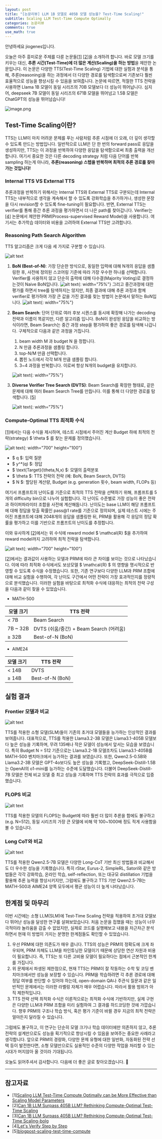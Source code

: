 ```yaml
---
layout: post
title: "[논문리뷰] LLM 1B 모델로 405B 모델 성능을? Test-Time Scaling!"
subtitle: Scaling LLM Test-Time Compute Optimally
categories: 논문리뷰
comments: true
use_math: true
---
```


안녕하세요 jiogenes입니다.

오늘은 아주 흥미로운 주제를 다룬 논문들[[1]](#ref1) [[2]](#ref2)을 소개하려 합니다. 바로 모델 크기를 키우는 대신, **추론 시간(Test-Time)에 더 많은 계산(Scaling)을 하는 방법**을 제안한 논문입니다. 이 논문은 다양한 TTS(Test-Time Scaling) 기법에 대한 실험과 분석을 통해, 추론(reasoning)을 하는 과정에서 더 다양한 경로를 탐색함으로써 기존보다 훨씬 효율적으로 성능을 향상시킬 수 있음을 보여줍니다. 논문에 따르면, 적절한 TTS 전략을 사용하면 Llama 1B 모델이 동일 시리즈의 70B 모델보다 더 성능이 뛰어납니다. 심지어, deepseek 7B 모델이 동일 시리즈의 671B 모델을 뛰어넘고 1.5B 모델은 ChatGPT의 성능을 뛰어넘습니다!

![image.png](/assets/images/in_posts/tts/performance.png)

## Test-Time Scaling이란?

TTS는 LLM이 마치 어려운 문제를 푸는 사람처럼 추론 시점에 더 오래, 더 깊이 생각할 수 있도록 만드는 방법입니다. 일반적으로 LLM은 단 한 번의 forward pass로 응답을 생성하지만, TTS는 이 과정을 반복하여 다양한 응답을 탐색함으로써 최종 출력을 개선합니다. 여기서 중요한 것은 다른 decoding strategy 처럼 다음 단어를 반복 sampling 하는게 아니라, **추론(reasoning) 스텝을 반복하며 최적의 추론 경로를 찾아가는 것입니다!**

### Internal TTS VS External TTS

추론과정을 반복하기 위해서는 Internal TTS와 External TTS로 구분되는데 Internal TTS는 내부적으로 생각을 계속해서 할 수 있도록 강화학습을 추가하거나, 생성한 문장을 다시 revision할 수 있도록 fine-tuning이 필요합니다. 반면, External TTS는  verifier를 통해 중간 추론 과정을 평가하면서 더 나은 path를 찾아갑니다. Verifier는 [[4]](#ref4) 논문에서 제안한 PRM(Process-supervised Reward Model)을 사용합니다. 여기서는 추가학습 데이터와 비용을 고려하여 External TTS만 고려합니다.

### Reasoning Path Search Algorithm

TTS 알고리즘은 크게 다음 세 가지로 구분할 수 있습니다.

![alt text](/assets/images/in_posts/tts/methods.png)

1. **BoN (Best-of-N)**: 가장 단순한 방식으로, 동일한 입력에 대해 N개의 응답을 샘플링한 후, 사전에 정의된 스코어링 기준에 따라 가장 우수한 하나를 선택합니다. Verifier를 사용하지 않고 단순히 출력에 대해 다수결(Majority Voting)로 결정하는것이 Naive BoN입니다.
    ![alt text](/assets/images/in_posts/tts/method_1.gif){: width="75%"}
    그리고 중간과정에 대한 평가를 하면서 tree를 탐색하지는 않지만, 최종 결과에 대해 추론 과정과 함께 verifier로 평가하여 가장 큰 값을 가진 결과를 찾는 방법이 논문에서 말하는 BoN입니다.
    ![alt text](/assets/images/in_posts/tts/method_2.gif){: width="75%"}

2. **Beam Search**: 단어 단위로 여러 후보 시퀀스를 동시에 확장해 나가는 decoding 전략과 이름이 똑같지만, 다른 알고리즘 입니다. BoN이 완성된 응답을 비교하는 방식이라면, Beam Search는 중간 과정 step을 평가하여 좋은 경로를 탐색해 나갑니다. 구체적으로 다음과 같은 과정을 거칩니다.
    1. beam width M 과 budget N 을 정합니다.
    2. N 만큼 추론과정을 샘플링 합니다.
    3. top-N/M 만큼 선택합니다.
    4. 뽑힌 노드에서 각각 M개 만큼 샘플링 합니다.
    5. 3~4 과정을 반복합니다. 이로써 항상 N개의 budget을 유지합니다.

    ![alt text](/assets/images/in_posts/tts/method_3.gif){: width="75%"}

3. **Diverse Verifier Tree Search (DVTS)**: Beam Search를 확장한 형태로, 같은 문제에 대해 여러 Beam Search Tree를 만듭니다. 이를 통해 더 다양한 경로를 탐색합니다. [[5]](#ref5)

    ![alt text](/assets/images/in_posts/tts/method_4.gif){: width="75%"}

### Compute-Optimal TTS 최적화 수식

[[1]](#ref1)에서는 다음 수식을 제시하며, 테스트 시점에서 주어진 계산 Budget 하에 최적의 전략(strategy) $ \theta $ 를 찾는 문제를 정의했습니다.

<!-- $$

\theta^{\*}_{q, y^{\*}(q)}(N) =\argmax_\theta \mathbb{E}_{y \sim \text{Target}(\theta, N, q)} [\right \mathbf{1}_{y = y^{\*}(q)} \left]

$$ -->

![alt text](/assets/images/in_posts/tts/f1.png){: width="700" height="100"}

- $ q $: 입력 질문
- $ y^*(q) $: 정답
- $ \text{Target}(\theta,N,x) $: 모델의 출력분포
- $ \theta $: TTS 전략의 전략 (예: BoN, Beam Search, DVTS)
- $ N $: 할당된 계산량, Budget (e.g. generation 횟수, beam width, FLOPs 등)

여기서 프롬프트의 난이도를 기준으로 최적의 TTS 전략을 선택하기 위해, 프롬프트를 5개의 difficulty bin으로 나누어 실험합니다. 각 난이도 수준별로 가장 성능이 좋은 전략과 하이퍼파라미터 조합을 사전에 계산해둡니다. 난이도는 base LLM이 해당 프롬프트에 대해 정답을 맞출 확률인 pass@1 rate를 기준으로 정의되며, 실제 테스트 시에는 주어진 프롬프트에 대해 2048개의 응답을 샘플링한 뒤, PRM을 활용해 각 응답의 정답 확률을 평가하고 이를 기반으로 프롬프트의 난이도를 추정합니다.

이와 유사하게 [[2]](#ref2)에서는 위 수식에 reward model $ \mathcal{R} $을 추가하여 reward model까지 고려하여 최적 전략을 탐색합니다.

<!-- \[
\theta^*_{x, y^*(x), \mathcal{R}}(N) = \arg\max_\theta \mathbb{E}_{y \sim \text{Target}(\theta, N, x, \mathcal{R})} \left[ \mathbf{1}_{y = y^*(x)} \right]
\] -->

![alt text](/assets/images/in_posts/tts/f2.png){: width="700" height="100"}

[[2]](#ref2)에서는 결과값이 사용하는 모델과 PRM에 따라 큰 차이를 보이는 것으로 나타났습니다. 이에 따라 최적화 수식에서도 보상모델 $ \mathcal{R} $ 의 영향을 명시적으로 반영할 수 있도록 수식을 수정했습니다. 또한, 기존 연구보다 다양한 LLM과 PRM 조합에 대해 비교 실험을 수행하여, 각 난이도 구간에서 어떤 전략이 가장 효과적인지를 정량적으로 분석했습니다. 이러한 실험을 바탕으로 최적화 수식에 대응하는 최적의 전략 구성을 다음과 같이 찾을 수 있었습니다.

- MATH-500

| 모델 크기       | TTS 전략                                |
|----------------|------------------------------------------|
| < 7B           | Beam Search                              |
| 7B ~ 32B       | DVTS (쉬움/중간) + Beam Search (어려움)  |
| ≥ 32B          | Best-of-N (BoN)                          |

- AIME24

| 모델 크기       | TTS 전략       |
|----------------|----------------|
| < 14B          | DVTS           |
| ≥ 14B          | Best-of-N (BoN)|

## 실험 결과

### Frontier 모델과 비교

![alt text](/assets/images/in_posts/tts/ex_1.png)

TTS를 적용한 소형 모델(SLM)들이 기존의 초거대 모델들을 능가하는 인상적인 결과를 보여줍니다. 대표적으로, TTS를 적용한 Llama3.2-3B 모델은 Llama3.1-405B 모델보다 높은 성능을 기록하며, 무려 135배나 작은 모델이 성능에서 앞서는 모습을 보였습니다. 특히 Budget N = 512 기준으로는 Llama3.2-1B 모델조차도 Llama3.1-405B를 MATH-500 벤치마크에서 능가하는 결과를 보였습니다. 또한, Qwen2.5-0.5B와 Llama3.2-3B 모델은 GPT-4o보다도 높은 성능을 기록했고, DeepSeek-Distill-1.5B는 OpenAI의 o1-mini를 능가하는 수준에 도달했습니다. 더불어 DeepSeek-Distill-7B 모델은 전체 비교 모델 중 최고 성능을 기록하며 TTS 전략의 효과를 극적으로 입증했습니다.

### FLOPS 비교

![alt text](/assets/images/in_posts/tts/ex_2.png)

TTS를 적용한 모델의 FLOPS는 Budget에 따라 훨씬 더 많이 추론을 함에도 불구하고(e.g. N=512), 동일 시리즈의 가장 큰 모델에 비해 약 100~1000배 정도 적게 사용함을 볼 수 있습니다.

### Long CoT와 비교

![alt text](/assets/images/in_posts/tts/ex_3.png)

TTS를 적용한 Qwen2.5-7B 모델은 다양한 Long-CoT 기반 최신 방법들과 비교해서도 더 우수한 성능을 기록했습니다. 특히 rStar, Eurus-2, SimpleRL, Satori와 같은 방법들은 각각 강화학습, 온라인 학습, self-reflection, 또는 대규모 distillation 기법을 활용해 추론 능력을 향상시키지만, 그럼에도 불구하고 TTS 기반 Qwen2.5-7B는 MATH-500과 AIME24 양쪽 모두에서 평균 성능이 더 높게 나타났습니다.

## 한계점 및 마무리

이번 시간에는 소형 LLM(SLM)에 Test-Time Scaling 전략을 적용하여 초거대 모델보다 뛰어난 성능을 달성한 연구를 살펴보았습니다. 처음 논문을 접했을 때는 성능이 너무 극적이라 놀라움을 감출 수 없었지만, 실제로 코드를 실행해보고 내용을 차근차근 분석하면서 현재 이 방법이 가지는 분명한 한계점들도 확인할 수 있었습니다.

1. 우선 PRM에 대한 의존도가 매우 큽니다. TTS의 성능은 PRM의 정확도에 크게 좌우되며, PRM 자체도 LLM을 파인튜닝한 모델이기 때문에 상당한 연산 자원과 비용이 필요합니다. 즉, TTS는 또 다른 고비용 모델이 필요하다는 점에서 근본적인 한계를 가집니다.
2. 위 문제에서 파생된 제한점으로, 현재 TTS는 PRM이 잘 작동하는 수학 및 코딩 벤치마크에서만 성능을 보장할 수 있습니다. PRM을 학습하려면 각 추론 경로에 대해 정답 여부를 판단할 수 있어야 하는데, open-domain QA나 주관식 질문과 같은 일반적인 문제에서는 이러한 라벨링 자체가 매우 어렵습니다. 따라서 활용 범위가 아직 제한적입니다.
3. TTS 전략 선택 최적화 수식은 이론적으로는 최적화 수식에 기반하지만, 실제 구현은 다양한 LLM과 PRM 조합을 미리 실험하여 그 결과를 하드코딩한 것에 가깝습니다. 향후 PRM의 구조나 학습 방식, 혹은 평가 기준이 바뀔 경우 지금의 최적 전략은 얼마든지 달라질 수 있습니다.

그럼에도 불구하고, 이 연구는 단순히 모델 크기나 학습 데이터에만 의존하지 않고, 추론 전략의 설계만으로도 성능을 획기적으로 향상시킬 수 있음을 보여주는 중요한 사례라고 생각합니다. 앞으로 PRM의 경량화, 다양한 문제 유형에 대한 일반화, 자동화된 전략 선택 등이 발전한다면, 소형 모델만으로도 실용적인 수준의 다양한 작업을 처리할 수 있는 시대가 머지않아 올 것이라 기대됩니다.

오늘도 읽어주셔서 감사합니다. 다음에 더 좋은 글로 찾아오겠습니다. 🤗

---

## 참고자료

- <span id="ref1">[1][Scaling LLM Test-Time Compute Optimally can be More Effective than Scaling Model Parameters](https://arxiv.org/abs/2408.03314)</span>
- <span id="ref2">[2][Can 1B LLM Surpass 405B LLM? Rethinking Compute-Optimal Test-Time Scaling](https://arxiv.org/abs/2502.06703)</span>
- <span id="ref3">[3][Can 1B LLM Surpass 405B LLM? Rethinking Compute-Optimal Test-Time Scaling-bolg](https://ryanliu112.github.io/compute-optimal-tts)</span>
- <span id="ref4">[4][Let's Verify Step by Step](https://arxiv.org/abs/2305.20050)</span>
- <span id="ref5">[5][blogpost-scaling-test-time-compute](https://huggingface.co/spaces/HuggingFaceH4/blogpost-scaling-test-time-compute)</span>